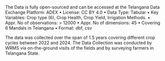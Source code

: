 The Data is fully open-sourced and can be accessed at the Telangana Data Exchange Platform: ADEX
 • License: CC BY 4.0
 • Data Type: Tabular
 • Key Variables: Crop type (6), Crop Health, Crop Yield, Irrigation Methods.
 • Appr. No of observations: > 12000 
 • Appr. No of dimensions: 45 
 • Covering 6 Mandals in Telangana
 • Format: dbf, csv
 
 The data was collected over the span of 1.5 years covering different crop cycles between 2022 and 2024. The Data Collection was conducted by WRMS via on-the-ground visits of the fields and by surveying farmers in Telangana State.